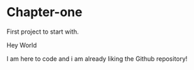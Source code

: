 # Chapter-one
First project to start with.

Hey World

I am here to code and i am already liking the Github repository!
